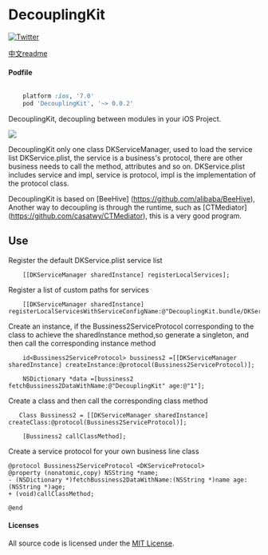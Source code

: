 # DecouplingKit


[![Twitter](https://img.shields.io/badge/twitter-@coderyi9-green.svg?style=flat)](http://twitter.com/coderyi9)

[中文readme](https://github.com/coderyi/DecouplingKit/blob/master/Documents/Readme_cn.md)
#### Podfile

```ruby

	platform :ios, '7.0'
	pod 'DecouplingKit', '~> 0.0.2'

```



DecouplingKit, decoupling between modules in your iOS Project.



![](https://github.com/coderyi/DecouplingKit/blob/master/Documents/DecouplingKit.png)


DecouplingKit only one class DKServiceManager, used to load the service list DKService.plist, the service is a business's  protocol, there are other business needs to call the method, attributes and so on. DKService.plist includes service and impl, service is protocol, impl is the implementation of the protocol class.






DecouplingKit is based on [BeeHive] (https://github.com/alibaba/BeeHive),  Another way to decoupling is through the runtime, such as [CTMediator] (https://github.com/casatwy/CTMediator), this is a very good program.

## Use

Register the default DKService.plist service list

```
    [[DKServiceManager sharedInstance] registerLocalServices];
```

Register a list of custom paths for services

```
    [[DKServiceManager sharedInstance] registerLocalServicesWithServiceConfigName:@"DecouplingKit.bundle/DKService"];

```

Create an instance, if the Bussiness2ServiceProtocol corresponding to the class to achieve the sharedInstance method,so generate a singleton, and then call the corresponding instance method

```
    id<Bussiness2ServiceProtocol> bussiness2 =[[DKServiceManager sharedInstance] createInstance:@protocol(Bussiness2ServiceProtocol)];
    
    NSDictionary *data =[bussiness2 fetchBussiness2DataWithName:@"DecouplingKit" age:@"1"];

```


Create a class and then call the corresponding class method

```
   Class Bussiness2 = [[DKServiceManager sharedInstance] createClass:@protocol(Bussiness2ServiceProtocol)];

    [Bussiness2 callClassMethod];

```


Create a service protocol for your own business line class

```
@protocol Bussiness2ServiceProtocol <DKServiceProtocol>
@property (nonatomic,copy) NSString *name;
- (NSDictionary *)fetchBussiness2DataWithName:(NSString *)name age:(NSString *)age;
+ (void)callClassMethod;

@end

```




#### Licenses

All source code is licensed under the [MIT License](https://github.com/coderyi/DecouplingKit/blob/master/LICENSE).





